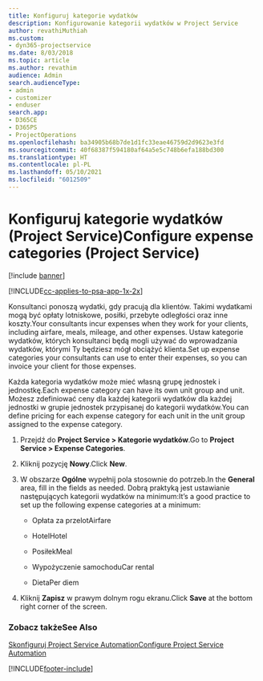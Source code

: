 ```yaml
---
title: Konfiguruj kategorie wydatków
description: Konfigurowanie kategorii wydatków w Project Service
author: revathiMuthiah
ms.custom:
- dyn365-projectservice
ms.date: 8/03/2018
ms.topic: article
ms.author: revathim
audience: Admin
search.audienceType:
- admin
- customizer
- enduser
search.app:
- D365CE
- D365PS
- ProjectOperations
ms.openlocfilehash: ba34905b68b7de1d1fc33eae46759d2d9623e3fd
ms.sourcegitcommit: 40f68387f594180af64a5e5c748b6efa188bd300
ms.translationtype: HT
ms.contentlocale: pl-PL
ms.lasthandoff: 05/10/2021
ms.locfileid: "6012509"
---
```

# <a name="configure-expense-categories-project-service"></a><span data-ttu-id="7008e-103">Konfiguruj kategorie wydatków (Project Service)</span><span class="sxs-lookup"><span data-stu-id="7008e-103">Configure expense categories (Project Service)</span></span>

[!include [banner](../includes/psa-now-project-operations.md)]

[!INCLUDE[cc-applies-to-psa-app-1x-2x](../includes/cc-applies-to-psa-app-1x-2x.md)]

<span data-ttu-id="7008e-104">Konsultanci ponoszą wydatki, gdy pracują dla klientów. Takimi wydatkami mogą być opłaty lotniskowe, posiłki, przebyte odległości oraz inne koszty.</span><span class="sxs-lookup"><span data-stu-id="7008e-104">Your consultants incur expenses when they work for your clients, including airfare, meals, mileage, and other expenses.</span></span> <span data-ttu-id="7008e-105">Ustaw kategorie wydatków, których konsultanci będą mogli używać do wprowadzania wydatków, którymi Ty będziesz mógł obciążyć klienta.</span><span class="sxs-lookup"><span data-stu-id="7008e-105">Set up expense categories your consultants can use to enter their expenses, so you can invoice your client for those expenses.</span></span>  
  
<span data-ttu-id="7008e-106">Każda kategoria wydatków może mieć własną grupę jednostek i jednostkę.</span><span class="sxs-lookup"><span data-stu-id="7008e-106">Each expense category can have its own unit group and unit.</span></span> <span data-ttu-id="7008e-107">Możesz zdefiniować ceny dla każdej kategorii wydatków dla każdej jednostki w grupie jednostek przypisanej do kategorii wydatków.</span><span class="sxs-lookup"><span data-stu-id="7008e-107">You can define pricing for each expense category for each unit in the unit group assigned to the expense category.</span></span>  
  
1.  <span data-ttu-id="7008e-108">Przejdź do **Project Service > Kategorie wydatków**.</span><span class="sxs-lookup"><span data-stu-id="7008e-108">Go to **Project Service > Expense Categories**.</span></span>  
  
2.  <span data-ttu-id="7008e-109">Kliknij pozycję **Nowy**.</span><span class="sxs-lookup"><span data-stu-id="7008e-109">Click **New**.</span></span>  
  
3.  <span data-ttu-id="7008e-110">W obszarze **Ogólne** wypełnij pola stosownie do potrzeb.</span><span class="sxs-lookup"><span data-stu-id="7008e-110">In the **General** area, fill in the fields as needed.</span></span> <span data-ttu-id="7008e-111">Dobrą praktyką jest ustawianie następujących kategorii wydatków na minimum:</span><span class="sxs-lookup"><span data-stu-id="7008e-111">It’s a good practice to set up the following expense categories at a minimum:</span></span>  
  
    -   <span data-ttu-id="7008e-112">Opłata za przelot</span><span class="sxs-lookup"><span data-stu-id="7008e-112">Airfare</span></span>  
  
    -   <span data-ttu-id="7008e-113">Hotel</span><span class="sxs-lookup"><span data-stu-id="7008e-113">Hotel</span></span>  
  
    -   <span data-ttu-id="7008e-114">Posiłek</span><span class="sxs-lookup"><span data-stu-id="7008e-114">Meal</span></span>  
  
    -   <span data-ttu-id="7008e-115">Wypożyczenie samochodu</span><span class="sxs-lookup"><span data-stu-id="7008e-115">Car rental</span></span>  
  
    -   <span data-ttu-id="7008e-116">Dieta</span><span class="sxs-lookup"><span data-stu-id="7008e-116">Per diem</span></span>  
  
4.  <span data-ttu-id="7008e-117">Kliknij **Zapisz** w prawym dolnym rogu ekranu.</span><span class="sxs-lookup"><span data-stu-id="7008e-117">Click **Save** at the bottom right corner of the screen.</span></span>  
  
### <a name="see-also"></a><span data-ttu-id="7008e-118">Zobacz także</span><span class="sxs-lookup"><span data-stu-id="7008e-118">See Also</span></span>  
 [<span data-ttu-id="7008e-119">Skonfiguruj Project Service Automation</span><span class="sxs-lookup"><span data-stu-id="7008e-119">Configure Project Service Automation</span></span>](../psa/configure.md)


[!INCLUDE[footer-include](../includes/footer-banner.md)]